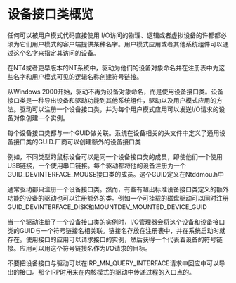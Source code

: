# 设备接口类概览

任何可以被用户模式代码直接使用 I/O访问的物理、逻辑或者虚拟设备的许都都必须为它们用户模式的客户端提供某种名字。用户模式应用或者其他系统组件可以通过这个名字来指定其访问的设备。      

在NT4或者更早版本的NT系统中，驱动为他们的设备对象命名并在注册表中为这些名字和用户模式可见的逻辑名称创建符号链接。       

从Windows 2000开始，驱动不再为设备对象命名，而是使用设备接口类。设备接口类是一种导出设备和驱动功能到其他系统组件，驱动以及用户模式应用的方法。驱动可以注册一个设备接口类，并为每个用户模式应用可以发送I/O请求的设备对象创建一个实例。

每个设备接口类都与一个GUID做关联。系统在设备相关的头文件中定义了通用设备接口类的GUID.厂商可以创建额外的设备接口类


例如，不同类型的鼠标设备可以是同一个设备接口类的成员，即使他们一个使用USB链接，一个使用串口链接。每个驱动都将他的设备注册为一个GUID_DEVINTERFACE_MOUSE接口类的成员。这个GUID定义在Ntddmou.h中


通常驱动都只注册一个设备接口类。然而，有些有超出标准设备接口类定义的额外功能的设备的驱动也可以注册额外的类。例如一个可挂载的磁盘驱动可以同时注册
GUID_DEVINTERFACE_DISK和MOUNTDEV_MOUNTED_DEVICE_GUID

当一个驱动注册了一个设备接口类的实例时，I/O管理器会将这个设备和设备接口类的GUID与一个符号链接名相关联。链接名存放在注册表中，并在系统启动时就存在。使用接口的应用可以请求接口的实例，然后获得一个代表着设备的符号链接。应用可以用这个符号链接名作为I/O请求的目标。

不要把设备接口与驱动可以在IRP_MN_QUERY_INTERFACE请求中回应中可以导出的接口。那个IRP时用来在内核模式的驱动中传递过程的入口点的。


